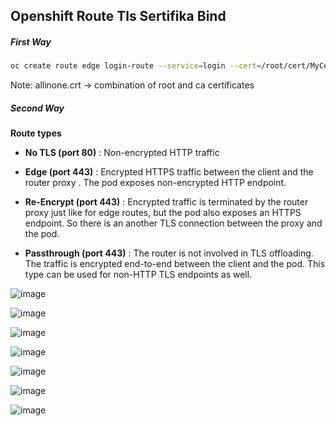 ## Openshift Route Tls Sertifika Bind

##### **First Way**
```bash
oc create route edge login-route --service=login --cert=/root/cert/MyCert.local.crt --key=/root/cert/MyCert.local.rsa --ca-cert=/root/allinone.crt --hostname=MywebsiteURL.local
```
Note: allinone.crt -> combination of root and ca certificates

##### **Second Way**
  

**Route types**


- **No TLS (port 80)** : Non-encrypted HTTP traffic

- **Edge (port 443)** : Encrypted HTTPS traffic between the client and the router proxy . The pod exposes non-encrypted HTTP endpoint.


- **Re-Encrypt (port 443)** : Encrypted traffic is terminated by the router proxy just like for edge routes, but the pod also exposes an HTTPS endpoint. So there is an another TLS connection between the proxy and the pod.  

- **Passthrough (port 443)** : The router is not involved in TLS offloading. The traffic is encrypted end-to-end between the client and the pod. This type can be used for non-HTTP TLS endpoints as well.

![image](https://user-images.githubusercontent.com/3519706/80637941-69886600-8a68-11ea-8915-65292b5bb501.png)

![image](https://user-images.githubusercontent.com/3519706/80638060-8de44280-8a68-11ea-898a-c43f0afb2c4c.png)

![image](https://user-images.githubusercontent.com/3519706/80638097-9b99c800-8a68-11ea-9c02-2782876a4ece.png)

![image](https://user-images.githubusercontent.com/3519706/80638351-f92e1480-8a68-11ea-95f7-bad6c81b9ae9.png)

![image](https://user-images.githubusercontent.com/3519706/80638570-5033e980-8a69-11ea-862a-67aba014007d.png)

![image](https://user-images.githubusercontent.com/3519706/80638982-00a1ed80-8a6a-11ea-8834-ce5a3f88da4f.png)

![image](https://user-images.githubusercontent.com/3519706/80638797-b02a9000-8a69-11ea-9609-36187c1fe519.png)

